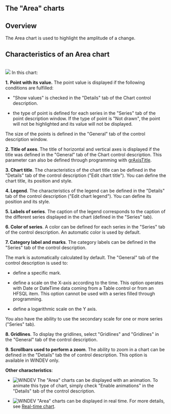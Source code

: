 


## The "Area" charts
			



<a name="NOTE1"></a>
<a name="NOTE1_1"></a>


## Overview
<a name="overview_ELTTEXTE000191"></a>
The Area chart is used to highlight the amplitude of a change.



<a name="NOTE2"></a>
<a name="NOTE2_1"></a>


## Characteristics of an Area chart
<a name="characteristics_area_chart_ELTTEXTE000215"></a><br>![](https://doc.pcsoft.fr/en-US/images/image.awp?langid=3&name=GenAire.gif&type=thumb)
In this chart:

**1.** **Point with its value.**
The point value is displayed if the following conditions are fulfilled:

- "Show values" is checked in the "Details" tab of the Chart control description.

- the type of point is defined for each series in the "Series" tab of the point description window. If the type of point is "Not drawn", the point will not be highlighted and its value will not be displayed.




The size of the points is defined in the "General" tab of the control description window.  

**2. Title of axes**. 
The title of horizontal and vertical axes is displayed if the title was defined in the "General" tab of the Chart control description. This parameter can also be defined through programming with [grAxisTitle](../WDLang3/3042057.md).

**3. Chart title**. 
The characteristics of the chart title can be defined in the "Details" tab of the control description ("Edit chart title").
You can define the chart title, its position and style.

**4. Legend**. 
The characteristics of the legend can be defined in the "Details" tab of the control description ("Edit chart legend").
You can define its position and its style.

**5. Labels of series**. 
The caption of the legend corresponds to the caption of the different series displayed in the chart (defined in the "Series" tab).

**6. Color of series**. 
A color can be defined for each series in the "Series" tab of the control description. An automatic color is used by default.

**7. Category label and marks**.
The category labels can be defined in the "Series" tab of the control description.

The mark is automatically calculated by default. The "General" tab of the control description is used to:

- define a specific mark.

- define a scale on the X-axis according to the time. This option operates with Date or DateTime data coming from a Table control or from an HFSQL item. This option cannot be used with a series filled through programming.

- define a logarithmic scale on the Y axis.




You also have the ability to use the secondary scale for one or more series ("Series" tab).

**8. Gridlines**. 
To display the gridlines, select "Gridlines" and "Gridlines" in the "General" tab of the control description.

**9. Scrollbars used to perform a zoom**. 
The ability to zoom in a chart can be defined in the "Details" tab the of control description. This option is available in WINDEV only.

**Other characteristics**: 

- ![WINDEV](https://doc.pcsoft.fr/ext/images/us/WD.png) The "Area" charts can be displayed with an animation. To animate this type of chart, simply check "Enable animations" in the "Details" tab of the control description. 

- ![WINDEV](https://doc.pcsoft.fr/ext/images/us/WD.png) "Area" charts can be displayed in real time. For more details, see [Real-time chart](../WDChamp/1000021037.md).





